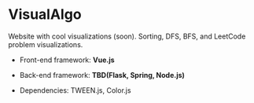 # VisualAlgo

Website with cool visualizations (soon). Sorting, DFS, BFS, and LeetCode problem visualizations.

* Front-end framework: **Vue.js**

* Back-end framework: **TBD(Flask, Spring, Node.js)**

* Dependencies: TWEEN.js, Color.js
